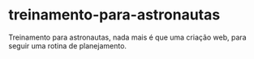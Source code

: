 # treinamento-para-astronautas
Treinamento para astronautas, nada mais é que uma criação web, para seguir uma rotina de planejamento.
